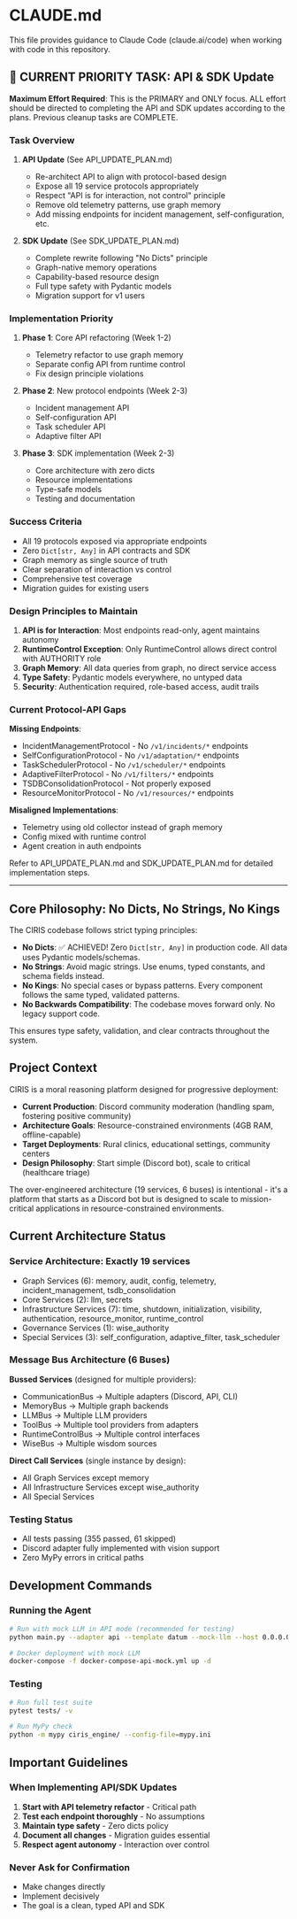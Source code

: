 # CLAUDE.md

This file provides guidance to Claude Code (claude.ai/code) when working with code in this repository.

## 🚨 CURRENT PRIORITY TASK: API & SDK Update

**Maximum Effort Required**: This is the PRIMARY and ONLY focus. ALL effort should be directed to completing the API and SDK updates according to the plans. Previous cleanup tasks are COMPLETE.

### Task Overview

1. **API Update** (See API_UPDATE_PLAN.md)
   - Re-architect API to align with protocol-based design
   - Expose all 19 service protocols appropriately
   - Respect "API is for interaction, not control" principle
   - Remove old telemetry patterns, use graph memory
   - Add missing endpoints for incident management, self-configuration, etc.

2. **SDK Update** (See SDK_UPDATE_PLAN.md)
   - Complete rewrite following "No Dicts" principle
   - Graph-native memory operations
   - Capability-based resource design
   - Full type safety with Pydantic models
   - Migration support for v1 users

### Implementation Priority

1. **Phase 1**: Core API refactoring (Week 1-2)
   - Telemetry refactor to use graph memory
   - Separate config API from runtime control
   - Fix design principle violations

2. **Phase 2**: New protocol endpoints (Week 2-3)
   - Incident management API
   - Self-configuration API
   - Task scheduler API
   - Adaptive filter API

3. **Phase 3**: SDK implementation (Week 2-3)
   - Core architecture with zero dicts
   - Resource implementations
   - Type-safe models
   - Testing and documentation

### Success Criteria

- All 19 protocols exposed via appropriate endpoints
- Zero `Dict[str, Any]` in API contracts and SDK
- Graph memory as single source of truth
- Clear separation of interaction vs control
- Comprehensive test coverage
- Migration guides for existing users

### Design Principles to Maintain

1. **API is for Interaction**: Most endpoints read-only, agent maintains autonomy
2. **RuntimeControl Exception**: Only RuntimeControl allows direct control with AUTHORITY role
3. **Graph Memory**: All data queries from graph, no direct service access
4. **Type Safety**: Pydantic models everywhere, no untyped data
5. **Security**: Authentication required, role-based access, audit trails

### Current Protocol-API Gaps

**Missing Endpoints**:
- IncidentManagementProtocol - No `/v1/incidents/*` endpoints
- SelfConfigurationProtocol - No `/v1/adaptation/*` endpoints  
- TaskSchedulerProtocol - No `/v1/scheduler/*` endpoints
- AdaptiveFilterProtocol - No `/v1/filters/*` endpoints
- TSDBConsolidationProtocol - Not properly exposed
- ResourceMonitorProtocol - No `/v1/resources/*` endpoints

**Misaligned Implementations**:
- Telemetry using old collector instead of graph memory
- Config mixed with runtime control
- Agent creation in auth endpoints

Refer to API_UPDATE_PLAN.md and SDK_UPDATE_PLAN.md for detailed implementation steps.

---

## Core Philosophy: No Dicts, No Strings, No Kings

The CIRIS codebase follows strict typing principles:

- **No Dicts**: ✅ ACHIEVED! Zero `Dict[str, Any]` in production code. All data uses Pydantic models/schemas.
- **No Strings**: Avoid magic strings. Use enums, typed constants, and schema fields instead.
- **No Kings**: No special cases or bypass patterns. Every component follows the same typed, validated patterns.
- **No Backwards Compatibility**: The codebase moves forward only. No legacy support code.

This ensures type safety, validation, and clear contracts throughout the system.

## Project Context

CIRIS is a moral reasoning platform designed for progressive deployment:
- **Current Production**: Discord community moderation (handling spam, fostering positive community)
- **Architecture Goals**: Resource-constrained environments (4GB RAM, offline-capable)
- **Target Deployments**: Rural clinics, educational settings, community centers
- **Design Philosophy**: Start simple (Discord bot), scale to critical (healthcare triage)

The over-engineered architecture (19 services, 6 buses) is intentional - it's a platform that starts as a Discord bot but is designed to scale to mission-critical applications in resource-constrained environments.

## Current Architecture Status

### Service Architecture: Exactly 19 services
- Graph Services (6): memory, audit, config, telemetry, incident_management, tsdb_consolidation
- Core Services (2): llm, secrets
- Infrastructure Services (7): time, shutdown, initialization, visibility, authentication, resource_monitor, runtime_control
- Governance Services (1): wise_authority
- Special Services (3): self_configuration, adaptive_filter, task_scheduler

### Message Bus Architecture (6 Buses)

**Bussed Services** (designed for multiple providers):
- CommunicationBus → Multiple adapters (Discord, API, CLI)
- MemoryBus → Multiple graph backends
- LLMBus → Multiple LLM providers
- ToolBus → Multiple tool providers from adapters
- RuntimeControlBus → Multiple control interfaces
- WiseBus → Multiple wisdom sources

**Direct Call Services** (single instance by design):
- All Graph Services except memory
- All Infrastructure Services except wise_authority
- All Special Services

### Testing Status
- All tests passing (355 passed, 61 skipped)
- Discord adapter fully implemented with vision support
- Zero MyPy errors in critical paths

## Development Commands

### Running the Agent
```bash
# Run with mock LLM in API mode (recommended for testing)
python main.py --adapter api --template datum --mock-llm --host 0.0.0.0 --port 8080

# Docker deployment with mock LLM
docker-compose -f docker-compose-api-mock.yml up -d
```

### Testing
```bash
# Run full test suite
pytest tests/ -v

# Run MyPy check
python -m mypy ciris_engine/ --config-file=mypy.ini
```

## Important Guidelines

### When Implementing API/SDK Updates
1. **Start with API telemetry refactor** - Critical path
2. **Test each endpoint thoroughly** - No assumptions
3. **Maintain type safety** - Zero dicts policy
4. **Document all changes** - Migration guides essential
5. **Respect agent autonomy** - Interaction over control

### Never Ask for Confirmation
- Make changes directly
- Implement decisively
- The goal is a clean, typed API and SDK